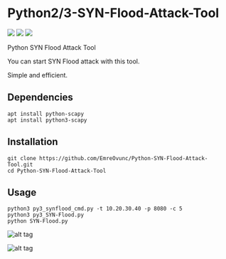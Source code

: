 # Python2/3-SYN-Flood-Attack-Tool

[![](https://img.shields.io/github/issues/EmreOvunc/Python-SYN-Flood-Attack-Tool)](https://github.com/EmreOvunc/Python-SYN-Flood-Attack-Tool/issues)
[![](https://img.shields.io/github/stars/EmreOvunc/Python-SYN-Flood-Attack-Tool)](https://github.com/EmreOvunc/Python-SYN-Flood-Attack-Tool/stargazers)
[![](https://img.shields.io/github/forks/EmreOvunc/Python-SYN-Flood-Attack-Tool)](https://github.com/EmreOvunc/Python-SYN-Flood-Attack-Tool/network/members)

Python SYN Flood Attack Tool

You can start SYN Flood attack with this tool.

Simple and efficient.

## Dependencies
```
apt install python-scapy
apt install python3-scapy
```

## Installation

```
git clone https://github.com/EmreOvunc/Python-SYN-Flood-Attack-Tool.git
cd Python-SYN-Flood-Attack-Tool
```

## Usage

```
python3 py3_synflood_cmd.py -t 10.20.30.40 -p 8080 -c 5
python3 py3_SYN-Flood.py
python SYN-Flood.py
```


![alt tag](https://emreovunc.com/projects/Syn_Flood_01.png)

![alt tag](https://emreovunc.com/projects/Syn_Flood_02.png)
